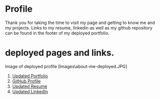 # Profile
Thank you for taking the time to visit my page and getting to know me and my projects. 
Links to my resume, linkedin as well as my github repository can be found in the footer of my deployed portfolio. 

# deployed pages and links. 
Image of deployed profile [Images\about-me-deployed.JPG]
1. [Updated Portfolio](https://saraswifti.github.io/profile/)
2. [GitHub Profile](https://github.com/SaraSwifti)
3. [Updated Resume](assets/Sara-Taylor-CV-2021-public.pdf)
4. [Updated LinkedIn](https://www.linkedin.com/in/sara-taylor-7a850331/)